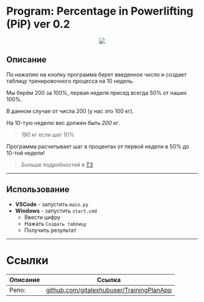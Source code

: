 # Program: Percentage in Powerlifting (PiP) ver 0.2

<p align="center">
  <img src="./Img/v2/bulka-animation.png.png">
</p>

## Описание

По нажатию на кнопку программа берет введенное число и создает таблицу тренировочного процесса на 10 недель.

Мы берём 200 за 100%, первая неделя присед всегда 50% от наших 100%.

В данном случае от числа 200 (у нас это 100 кг).

На 10-тую неделю вес должен быть *200 кг*.
> *190 кг* если шаг 10%

Программа расчитывает шаг в процентах от первой недели в 50% до 10-той недели!

> Больше подробностей в [ТЗ](Program_Percentage_in_Powerlifting_PiP_ver_0_1.pdf)

---

## Использование
- **VSCode** - запустить `main.py`
- **Windows** - запустить `start.cmd`
    - Ввести цифру
    - Нажать `Создать таблицу`
    - Получить результат

---

# Ссылки
| Описание | Ссылка |
| ------ | ------ |
Репо: | [github.com/gitalexhubuser/TrainingPlanApp](https://github.com/gitalexhubuser/TrainingPlanApp)
